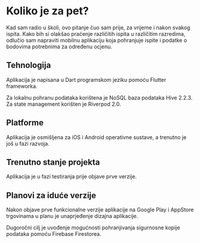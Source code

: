 # Koliko je za pet?

Kad sam radio u školi, ovo pitanje čuo sam prije, za vrijeme i nakon svakog ispita. Kako bih si olakšao praćenje različitih ispita u različitim razredima, odlučio sam napraviti mobilnu aplikaciju koja pohranjuje ispite i podatke o bodovima potrebnima za određenu ocjenu.


## Tehnologija

Aplikacija je napisana u Dart programskom jeziku pomoću Flutter frameworka.

Za lokalnu pohranu podataka korištena je NoSQL baza podataka Hive 2.2.3.
Za state management korišten je Riverpod 2.0.

## Platforme

Aplikacija je osmišljena za iOS i Android operativne sustave, a trenutno je još u fazi razvoja.

## Trenutno stanje projekta

Aplikacija je u fazi testiranja prije objave prve verzije.

## Planovi za iduće verzije

Nakon objave prve funkcionalne verzije aplikacije na Google Play  i AppStore trgovinama u planu je unaprjeđenje dizajna aplikacije.

Dugoročni cilj je uvođenje mogućnosti pohranjivanja sigurnosne kopije podataka pomoću Firebase Firestorea.